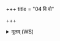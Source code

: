 +++
title = "04 वि वो"

+++
<details><summary>मूलम् (WS)</summary>

वि वो यशो हवामहे वि वो हविष्यमोदनम्।  
अपावरीरपोर्णुतास्मद् यक्ष्ममपोर्णुत वातस्तेजन्यं यथा॥ ॥ ४ ॥
</details>